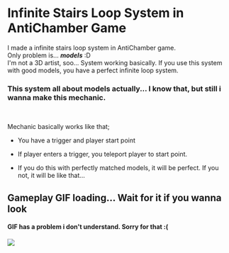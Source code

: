 # Infinite Stairs Loop System in AntiChamber Game

I made a infinite stairs loop system in AntiChamber game.
<br>Only problem is... <b><i>models</i></b> :D
<br>I'm not a 3D artist, soo... System working basically. If you use this system with good models, you have a perfect infinite loop system.

<h3>This system all about models actually... I know that, but still i wanna make this mechanic.</h3>
<br>
<p>Mechanic basically works like that;</p>
<ul>
<li><p>You have a trigger and player start point</p></li>
<li><p>If player enters a trigger, you teleport player to start point.</p></li>
<li><p>If you do this with perfectly matched models, it will be perfect. If you not, it will be like that...</p></li>
</ul>

<h2>Gameplay GIF loading... Wait for it if you wanna look</h2>
<h4>GIF has a problem i don't understand. Sorry for that :(</h4>

<img src="AntiChamberStairsLoop.gif" style="width=500 height=500"></img>
